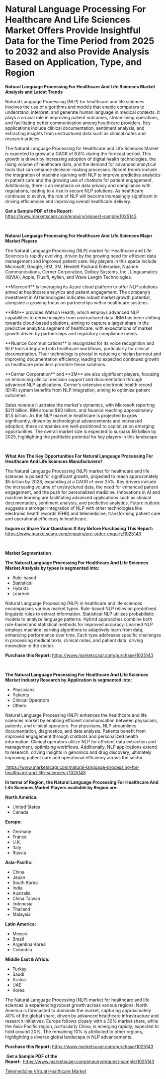<p><h1>Natural Language Processing For Healthcare And Life Sciences Market Offers Provide Insightful Data for the Time Period from 2025 to 2032 and also Provide Analysis Based on Application, Type, and Region</h1></p><p><strong>Natural Language Processing For Healthcare And Life Sciences Market Analysis and Latest Trends</strong></p>
<p><p>Natural Language Processing (NLP) for healthcare and life sciences involves the use of algorithms and models that enable computers to understand, interpret, and generate human language in medical contexts. It plays a crucial role in improving patient outcomes, streamlining operations, and facilitating better communication among healthcare providers. Key applications include clinical documentation, sentiment analysis, and extracting insights from unstructured data such as clinical notes and research articles.</p><p>The Natural Language Processing for Healthcare and Life Sciences Market is expected to grow at a CAGR of 8.8% during the forecast period. This growth is driven by increasing adoption of digital health technologies, the rising volume of healthcare data, and the demand for advanced analytical tools that can enhance decision-making processes. Recent trends include the integration of machine learning with NLP to improve predictive analytics in patient care and the growing use of chatbots for patient engagement. Additionally, there is an emphasis on data privacy and compliance with regulations, leading to a rise in secure NLP solutions. As healthcare continues to evolve, the role of NLP will become increasingly significant in driving efficiencies and improving overall healthcare delivery.</p></p>
<p><strong>Get a Sample PDF of the Report:&nbsp;</strong> <a href="https://www.marketscagr.com/enquiry/request-sample/1025143?utm_campaign=2990&utm_medium=2&utm_source=Github&utm_content=ia&utm_term=07032025&utm_id=natural-language-processing-for-healthcare-and-life-sciences">https://www.marketscagr.com/enquiry/request-sample/1025143</a></p>
<p>&nbsp;</p>
<p><strong>Natural Language Processing For Healthcare And Life Sciences Major Market Players</strong></p>
<p><p>The Natural Language Processing (NLP) market for Healthcare and Life Sciences is rapidly evolving, driven by the growing need for efficient data management and improved patient care. Key players in this space include Microsoft, Google, IBM, 3M, Hewlett Packard Enterprise, Nuance Communications, Cerner Corporation, Dolbey Systems, Inc., Linguamatics (IQVIA), Apple, Fluxifi, Aylien, and Wave Length Technologies.</p><p>**Microsoft** is leveraging its Azure cloud platform to offer NLP solutions aimed at healthcare analytics and patient engagement. The company’s investment in AI technologies indicates robust market growth potential, alongside a growing focus on partnerships within healthcare systems.</p><p>**IBM** provides Watson Health, which employs advanced NLP capabilities to derive insights from unstructured data. IBM has been shifting towards cloud-based solutions, aiming to capture a larger share in the predictive analytics segment of healthcare, with expectations of market growth driven by partnerships and regulatory compliance needs.</p><p>**Nuance Communications** is recognized for its voice recognition and NLP tools integrated into healthcare workflows, particularly for clinical documentation. Their technology is pivotal in reducing clinician burnout and improving documentation efficiency, leading to expected continued growth as healthcare providers prioritize these solutions.</p><p>**Cerner Corporation** and **3M** are also significant players, focusing on enhancing clinical decision support and documentation through advanced NLP applications. Cerner’s extensive electronic health record (EHR) system benefits from NLP integration, aiming to optimize patient outcomes.</p><p>Sales revenue illustrates the market's dynamics, with Microsoft reporting $211 billion, IBM around $60 billion, and Nuance reaching approximately $1.5 billion. As the NLP market in healthcare is projected to grow significantly, driven by technological advancements and increased adoption, these companies are well-positioned to capitalize on emerging opportunities. The overall market size is expected to surpass $6 billion by 2025, highlighting the profitable potential for key players in this landscape.</p></p>
<p>&nbsp;</p>
<p><strong>What Are The Key Opportunities For Natural Language Processing For Healthcare And Life Sciences Manufacturers?</strong></p>
<p><p>The Natural Language Processing (NLP) market for healthcare and life sciences is poised for significant growth, projected to reach approximately $5 billion by 2028, expanding at a CAGR of over 25%. Key drivers include the increasing volume of unstructured data, the need for enhanced patient engagement, and the push for personalized medicine. Innovations in AI and machine learning are facilitating advanced applications such as clinical documentation, sentiment analysis, and predictive analytics. Future outlook suggests a stronger integration of NLP with other technologies like electronic health records (EHR) and telemedicine, transforming patient care and operational efficiency in healthcare.</p></p>
<p><strong>Inquire or Share Your Questions If Any Before Purchasing This Report:</strong> <a href="https://www.marketscagr.com/enquiry/pre-order-enquiry/1025143?utm_campaign=2990&utm_medium=2&utm_source=Github&utm_content=ia&utm_term=07032025&utm_id=natural-language-processing-for-healthcare-and-life-sciences">https://www.marketscagr.com/enquiry/pre-order-enquiry/1025143</a></p>
<p>&nbsp;</p>
<p><strong>Market Segmentation</strong></p>
<p><strong>The Natural Language Processing For Healthcare And Life Sciences Market Analysis by types is segmented into:</strong></p>
<p><ul><li>Rule-based</li><li>Statistical</li><li>Hybrids</li><li>Learned</li></ul></p>
<p><p>Natural Language Processing (NLP) in healthcare and life sciences encompasses various market types. Rule-based NLP relies on predefined linguistic rules to extract information. Statistical NLP utilizes probabilistic models to analyze language patterns. Hybrid approaches combine both rule-based and statistical methods for improved accuracy. Learned NLP employs machine learning algorithms to adaptively learn from data, enhancing performance over time. Each type addresses specific challenges in processing medical texts, clinical notes, and patient data, driving innovation in the sector.</p></p>
<p><strong>Purchase this Report:&nbsp;</strong><a href="https://www.marketscagr.com/purchase/1025143?utm_campaign=2990&utm_medium=2&utm_source=Github&utm_content=ia&utm_term=07032025&utm_id=natural-language-processing-for-healthcare-and-life-sciences">https://www.marketscagr.com/purchase/1025143</a></p>
<p>&nbsp;</p>
<p><strong>The Natural Language Processing For Healthcare And Life Sciences Market Industry Research by Application is segmented into:</strong></p>
<p><ul><li>Physicians</li><li>Patients</li><li>Clinical Operators</li><li>Others</li></ul></p>
<p><p>Natural Language Processing (NLP) enhances the healthcare and life sciences market by enabling efficient communication between physicians, patients, and clinical operators. For physicians, NLP streamlines documentation, diagnostics, and data analysis. Patients benefit from improved engagement through chatbots and personalized health information. Clinical operators utilize NLP for efficient data extraction and management, optimizing workflows. Additionally, NLP applications extend to research, driving insights in genomics and drug discovery, ultimately improving patient care and operational efficiency across the sector.</p></p>
<p><a href="https://www.marketscagr.com/natural-language-processing-for-healthcare-and-life-sciences-r1025143?utm_campaign=2990&utm_medium=2&utm_source=Github&utm_content=ia&utm_term=07032025&utm_id=natural-language-processing-for-healthcare-and-life-sciences">&nbsp;https://www.marketscagr.com/natural-language-processing-for-healthcare-and-life-sciences-r1025143</a></p>
<p><strong>In terms of Region, the Natural Language Processing For Healthcare And Life Sciences Market Players available by Region are:</strong></p>
<p>
    <p> <strong> North America: </strong>
        <ul>
            <li>United States</li>
            <li>Canada</li>
        </ul>
        </p> 
    <p> <strong> Europe: </strong>
        <ul>
            <li>Germany</li>
            <li>France</li>
            <li>U.K.</li>
            <li>Italy</li>
            <li>Russia</li>
        </ul>
        </p> 
    <p> <strong> Asia-Pacific: </strong>
        <ul>
            <li>China</li>
            <li>Japan</li>
            <li>South Korea</li>
            <li>India</li>
            <li>Australia</li>
            <li>China Taiwan</li>
            <li>Indonesia</li>
            <li>Thailand</li>
            <li>Malaysia</li>
        </ul>
        </p> 
    <p> <strong> Latin America: </strong>
        <ul>
            <li>Mexico</li>
            <li>Brazil</li>
            <li>Argentina Korea</li>
            <li>Colombia</li>
        </ul>
        </p> 
    <p> <strong> Middle East & Africa: </strong>
        <ul>
            <li>Turkey</li>
            <li>Saudi</li>
            <li>Arabia</li>
            <li>UAE</li>
            <li>Korea</li>
        </ul>
    </p>
    </p>
<p><p>The Natural Language Processing (NLP) market for healthcare and life sciences is experiencing robust growth across various regions. North America is forecasted to dominate the market, capturing approximately 40% of the global share, driven by advanced healthcare infrastructure and research initiatives. Europe follows closely with a 30% market share, while the Asia-Pacific region, particularly China, is emerging rapidly, expected to hold around 20%. The remaining 10% is attributed to other regions, highlighting a diverse global landscape in NLP advancements.</p></p>
<p><strong>Purchase this Report: </strong><a href="https://www.marketscagr.com/purchase/1025143?utm_campaign=2990&utm_medium=2&utm_source=Github&utm_content=ia&utm_term=07032025&utm_id=natural-language-processing-for-healthcare-and-life-sciences">https://www.marketscagr.com/purchase/1025143</a></p>
<p>&nbsp;<strong>Get a Sample PDF of the Report:&nbsp;&nbsp;</strong><a href="https://www.marketscagr.com/enquiry/request-sample/1025143?utm_campaign=2990&utm_medium=2&utm_source=Github&utm_content=ia&utm_term=07032025&utm_id=natural-language-processing-for-healthcare-and-life-sciences">https://www.marketscagr.com/enquiry/request-sample/1025143</a></p>
<p><strong></strong></p>
<p><p><a href="https://github.com/ngozudapshi/Market-Research-Report-List-1/blob/main/telemedicine-virtual-healthcare-market.md?utm_campaign=2990&utm_medium=2&utm_source=Github&utm_content=ia&utm_term=07032025&utm_id=natural-language-processing-for-healthcare-and-life-sciences">Telemedicine Virtual Healthcare Market</a></p></p>